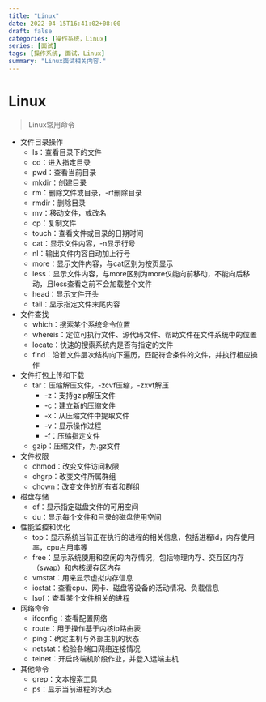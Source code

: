 ```yaml
---
title: "Linux"
date: 2022-04-15T16:41:02+08:00
draft: false
categories: [操作系统，Linux]
series: [面试]
tags: [操作系统, 面试，Linux]
summary: "Linux面试相关内容."
---
```


# Linux



> Linux常用命令

- 文件目录操作
  - ls：查看目录下的文件
  - cd：进入指定目录
  - pwd：查看当前目录
  - mkdir：创建目录
  - rm：删除文件或目录，-rf删除目录
  - rmdir：删除目录
  - mv：移动文件，或改名
  - cp：复制文件
  - touch：查看文件或目录的日期时间
  - cat：显示文件内容，-n显示行号
  - nl：输出文件内容自动加上行号
  - more：显示文件内容，与cat区别为按页显示
  - less：显示文件内容，与more区别为more仅能向前移动，不能向后移动，且less查看之前不会加载整个文件
  - head：显示文件开头
  - tail：显示指定文件末尾内容
- 文件查找
  - which：搜索某个系统命令位置
  - whereis：定位可执行文件、源代码文件、帮助文件在文件系统中的位置
  - locate：快速的搜索系统内是否有指定的文件
  - find：沿着文件层次结构向下遍历，匹配符合条件的文件，并执行相应操作
- 文件打包上传和下载
  - tar：压缩解压文件，-zcvf压缩，-zxvf解压
    - -z：支持gzip解压文件
    - -c：建立新的压缩文件
    - -x：从压缩文件中提取文件
    - -v：显示操作过程
    - -f：压缩指定文件
  - gzip：压缩文件，为.gz文件
- 文件权限
  - chmod：改变文件访问权限
  - chgrp：改变文件所属群组
  - chown：改变文件的所有者和群组
- 磁盘存储
  - df：显示指定磁盘文件的可用空间
  - du：显示每个文件和目录的磁盘使用空间
- 性能监控和优化
  - top：显示系统当前正在执行的进程的相关信息，包括进程id，内存使用率，cpu占用率等
  - free：显示系统使用和空闲的内存情况，包括物理内存、交互区内存（swap）和内核缓存区内存
  - vmstat：用来显示虚拟内存信息
  - iostat：查看cpu、网卡、磁盘等设备的活动情况、负载信息
  - lsof：查看某个文件相关的进程
- 网络命令
  - ifconfig：查看配置网络
  - route：用于操作基于内核ip路由表
  - ping：确定主机与外部主机的状态
  - netstat：检验各端口网络连接情况
  - telnet：开启终端机阶段作业，并登入远端主机
- 其他命令
  - grep：文本搜索工具
  - ps：显示当前进程的状态
